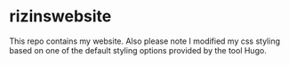 # rizinswebsite
This repo contains my website. Also please note I modified my css styling based on one of the default styling options provided by the tool Hugo.
